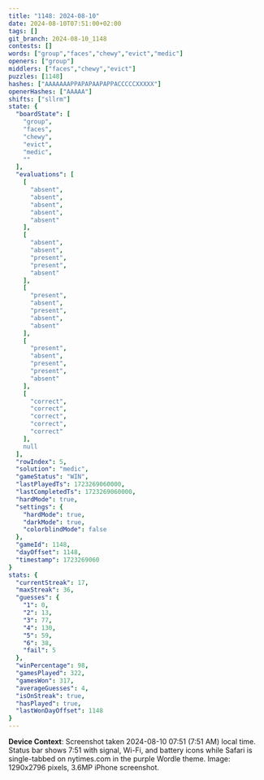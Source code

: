 ```yaml
---
title: "1148: 2024-08-10"
date: 2024-08-10T07:51:00+02:00
tags: []
git_branch: 2024-08-10_1148
contests: []
words: ["group","faces","chewy","evict","medic"]
openers: ["group"]
middlers: ["faces","chewy","evict"]
puzzles: [1148]
hashes: ["AAAAAAAPPAPAPAAPAPPACCCCCXXXXX"]
openerHashes: ["AAAAA"]
shifts: ["sllrm"]
state: {
  "boardState": [
    "group",
    "faces",
    "chewy",
    "evict",
    "medic",
    ""
  ],
  "evaluations": [
    [
      "absent",
      "absent",
      "absent",
      "absent",
      "absent"
    ],
    [
      "absent",
      "absent",
      "present",
      "present",
      "absent"
    ],
    [
      "present",
      "absent",
      "present",
      "absent",
      "absent"
    ],
    [
      "present",
      "absent",
      "present",
      "present",
      "absent"
    ],
    [
      "correct",
      "correct",
      "correct",
      "correct",
      "correct"
    ],
    null
  ],
  "rowIndex": 5,
  "solution": "medic",
  "gameStatus": "WIN",
  "lastPlayedTs": 1723269060000,
  "lastCompletedTs": 1723269060000,
  "hardMode": true,
  "settings": {
    "hardMode": true,
    "darkMode": true,
    "colorblindMode": false
  },
  "gameId": 1148,
  "dayOffset": 1148,
  "timestamp": 1723269060
}
stats: {
  "currentStreak": 17,
  "maxStreak": 36,
  "guesses": {
    "1": 0,
    "2": 13,
    "3": 77,
    "4": 130,
    "5": 59,
    "6": 38,
    "fail": 5
  },
  "winPercentage": 98,
  "gamesPlayed": 322,
  "gamesWon": 317,
  "averageGuesses": 4,
  "isOnStreak": true,
  "hasPlayed": true,
  "lastWonDayOffset": 1148
}
---
```

<!-- more -->

**Device Context**: Screenshot taken 2024-08-10 07:51 (7:51 AM) local time. Status bar shows 7:51 with signal, Wi-Fi, and battery icons while Safari is single-tabbed on nytimes.com in the purple Wordle theme. Image: 1290x2796 pixels, 3.6MP iPhone screenshot.
